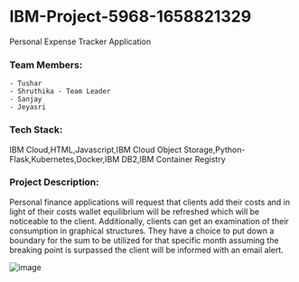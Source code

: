 # IBM-Project-5968-1658821329
Personal Expense Tracker Application

### Team Members:
    - Tushar    
    - Shruthika - Team Leader
    - Sanjay    
    - Jeyasri

### Tech Stack:
IBM Cloud,HTML,Javascript,IBM Cloud Object Storage,Python-Flask,Kubernetes,Docker,IBM DB2,IBM Container Registry

### Project Description:
Personal finance applications will request that clients add their costs and in light of their costs wallet equilibrium will be refreshed which will be noticeable to the client. Additionally, clients can get an examination of their consumption in graphical structures. They have a choice to put down a boundary for the sum to be utilized for that specific month assuming the breaking point is surpassed the client will be informed with an email alert.


![image](https://user-images.githubusercontent.com/57782379/202847896-02cfd1df-701a-4ac5-a7c5-e3e5d7f3abfd.png)
